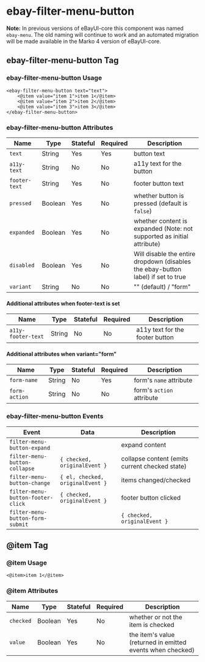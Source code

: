 # ebay-filter-menu-button

**Note:** In previous versions of eBayUI-core this component was named `ebay-menu`. The old naming will continue to work and an automated migration will be made available in the Marko 4 version of eBayUI-core.

## ebay-filter-menu-button Tag

### ebay-filter-menu-button Usage

```marko
<ebay-filter-menu-button text="text">
    <@item value="item 1">item 1</@item>
    <@item value="item 2">item 2</@item>
    <@item value="item 3">item 3</@item>
</ebay-filter-menu-button>
```

### ebay-filter-menu-button Attributes

Name | Type | Stateful | Required | Description
--- | --- | --- | --- | ---
`text` | String | Yes | Yes | button text
`a11y-text` | String | No | No | a11y text for the button
`footer-text` | String | Yes | No | footer button text
`pressed` | Boolean | Yes | No | whether button is pressed (default is `false`)
`expanded` | Boolean | Yes | No | whether content is expanded (Note: not supported as initial attribute)
`disabled` | Boolean | Yes | No | Will disable the entire dropdown (disables the ebay-button label) if set to true
`variant` | String | No | No | "" (default) / "form"

#### Additional attributes when footer-text is set

Name | Type | Stateful | Required | Description
--- | --- | --- | --- | ---
`a11y-footer-text` | String | No | No | a11y text for the footer button

#### Additional attributes when variant="form"

Name | Type | Stateful | Required | Description
--- | --- | --- | --- | ---
`form-name` | String | No | Yes | form's `name` attribute
`form-action` | String | No | No | form's `action` attribute

### ebay-filter-menu-button Events

Event | Data | Description
--- | --- | ---
`filter-menu-button-expand` | | expand content
`filter-menu-button-collapse` | `{ checked, originalEvent }` | collapse content (emits current checked state)
`filter-menu-button-change` | `{ el, checked, originalEvent }` | items changed/checked
`filter-menu-button-footer-click` | `{ checked, originalEvent }` | footer button clicked
`filter-menu-button-form-submit` |  | `{ checked, originalEvent }` | when using `variant="form"`, and form is submitted (emits current checked state)

## @item Tag

### @item Usage

```marko
<@item>item 1</@item>
```

### @item Attributes

Name | Type | Stateful | Required | Description
--- | --- | --- | --- | ---
`checked` | Boolean | Yes | No | whether or not the item is checked
`value` | Boolean | Yes | No | the item's value (returned in emitted events when checked)
